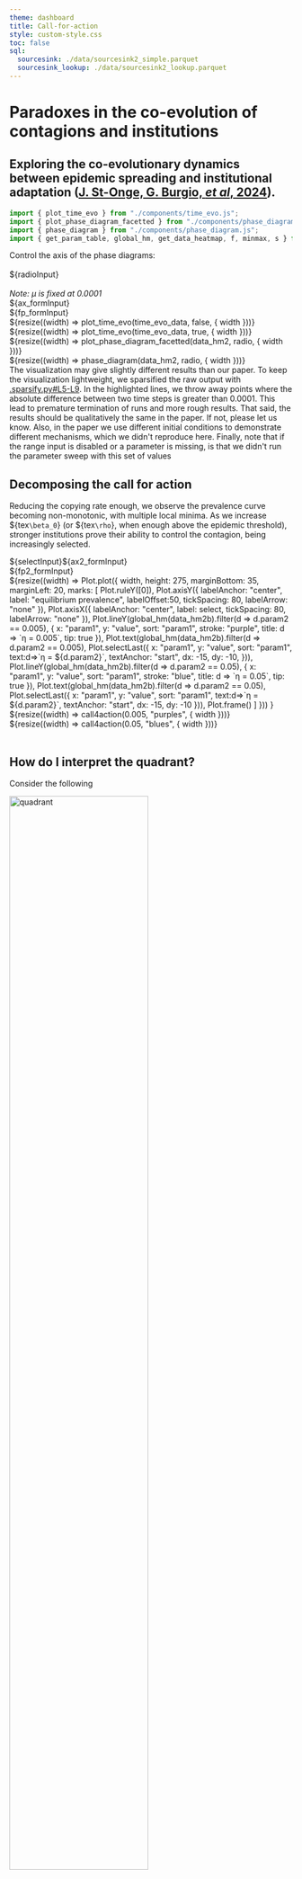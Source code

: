 ```yaml
---
theme: dashboard
title: Call-for-action
style: custom-style.css
toc: false
sql:
  sourcesink: ./data/sourcesink2_simple.parquet
  sourcesink_lookup: ./data/sourcesink2_lookup.parquet
---
```


# Paradoxes in the co-evolution of contagions and institutions
## Exploring the co-evolutionary dynamics between epidemic spreading and institutional adaptation ([J. St-Onge, G. Burgio, _et al_, 2024](https://arxiv.org/abs/2310.03672)).

<!-- DASHBOARD 1 -->

```js
import { plot_time_evo } from "./components/time_evo.js";
import { plot_phase_diagram_facetted } from "./components/phase_diagram_facetted.js";
import { phase_diagram } from "./components/phase_diagram.js";
import { get_param_table, global_hm, get_data_heatmap, f, minmax, s } from "./components/helpers.js";
```

<div>
  <div class="card">
    <div class="grid grid-cols-3">
      <div>Control the axis of the phase diagrams:<br><br>${radioInput}<br><br><i>Note: μ is fixed at 0.0001 </i></div>
      <div>${ax_formInput}</div>
      <div>${fp_formInput}</div>
    </div>
    <div class="grid grid-cols-2">
      <div>${resize((width) => plot_time_evo(time_evo_data, false, { width }))}</div>
      <div>${resize((width) => plot_time_evo(time_evo_data, true, { width }))}</div>
    </div>
    <div class="grid grid-cols-3">
      <div class="grid-colspan-2">${resize((width) => plot_phase_diagram_facetted(data_hm2, radio, { width }))}</div>
      <div class="grid-colspan-1">${resize((width) => phase_diagram(data_hm2, radio, { width }))}</div>
    </div>
  </div>
</div>

<div class="warning" label="⚠️ Warning">The visualization may give slightly different results than our paper. To keep the visualization lightweight, we sparsified the raw output with  <a href="https://github.com/jstonge/hello-gmes/blob/main/.sparsify.py#L5-L9">.sparsify.py#L5-L9</a>. In the highlighted lines, we throw away points where the absolute difference between two time steps is greater than 0.0001. This lead to premature termination of runs and more rough results. That said, the results should be  qualitatively the same in the paper. If not, please let us know. Also, in the paper we use different initial conditions to demonstrate different mechanisms, which we didn't reproduce here. Finally, note that if the range input is disabled or a parameter is missing, is that we didn't run the parameter sweep with this set of values</div>

## Decomposing the call for action

Reducing the copying rate enough, we observe the prevalence curve becoming non-monotonic, with multiple local minima. As we increase ${tex`\beta_0`} (or ${tex`\rho`}, when enough above the epidemic threshold), stronger institutions prove their ability to control the contagion, being increasingly selected.

<div>
  <div>
  <div class="grid grid-cols-2">
    <div>${selectInput}${ax2_formInput}</div>
    <div>${fp2_formInput}</div>
    </div>
    <div class="grid grid-cols-3">
      <div>${resize((width) => 
        Plot.plot({
          width,
          height: 275,
          marginBottom: 35,
          marginLeft: 20,
          marks: [
            Plot.ruleY([0]),
            Plot.axisY({ labelAnchor: "center", label: "equilibrium prevalence", labelOffset:50, tickSpacing: 80, labelArrow: "none" }),
            Plot.axisX({ labelAnchor: "center", label: select, tickSpacing: 80, labelArrow: "none" }),
            Plot.lineY(global_hm(data_hm2b).filter(d => d.param2 == 0.005), {
              x: "param1", y: "value", sort: "param1", stroke: "purple", 
              title: d => `η = 0.005`, 
              tip: true 
            }),
            Plot.text(global_hm(data_hm2b).filter(d => d.param2 == 0.005), Plot.selectLast({
              x: "param1", y: "value", sort: "param1", text:d=>`η = ${d.param2}`,
              textAnchor: "start", dx: -15, dy: -10, 
            })),
            Plot.lineY(global_hm(data_hm2b).filter(d => d.param2 == 0.05), { 
              x: "param1", y: "value", sort: "param1", stroke: "blue", 
              title: d => `η = 0.05`, tip: true 
            }),
            Plot.text(global_hm(data_hm2b).filter(d => d.param2 == 0.05), Plot.selectLast({
              x: "param1", y: "value", sort: "param1", text:d=>`η = ${d.param2}`,
              textAnchor: "start", dx: -15, dy: -10
            })),
            Plot.frame()
          ]
        }))
      }</div>
      <div>${resize((width) => call4action(0.005, "purples", { width }))}</div>
      <div>${resize((width) => call4action(0.05, "blues", { width }))}</div>
    </div>
  </div>
  <br>
</div>

## How do I interpret the quadrant?

Consider the following

<img src="quadrant.png" alt="quadrant" style="width:70%">


- The upper left quadrant represents the time evolution of the average number of people infected by institution level. The dotted line is the global average, here converging to about 41% of people being infected.
- The upper right quadrant is the proportion of institutions of that strength. We see that 43.6% of institutions converged onto level two. Institutions weren't willing to pay the cost and invest stronger institutions than level4 in this case.
- The bottom left figure is basically the same plot than upper right, but this is a phase diagram to know how institutional proportional change as a function of relevant parameters in the model, here rho and beta. We can see the phenomenon of what we call **parameter localization**, where some institutional regimes take over part of the parameter space.
- Finally, bottom right figure is the equivalent for the upper left figure, i.e. the global average of infectedpeople over all regimes. This figure let us see how did the institutions perform for any combination of theparameter on the axes.

```js
function call4action(eta, scheme, {width = {}}) {
  return Plot.plot({
  height: 275,
  width,
  color: { type: "ordinal", scheme: scheme, range: [0.4, 1]},
  marginBottom: 35,
  marginLeft: 20,
  marks: [
    Plot.axisY({ labelAnchor: "center", label: null, tickSpacing: 80, labelArrow: "none" }),
    Plot.axisX({ labelAnchor: "center", label: select, tickSpacing: 80, labelArrow: "none" }),
    Plot.lineY(data_hm2b.filter(d => d.param2 == eta), {
      x: "param1", y: "value", sort: "param1", stroke: "L", 
      tip: true 
    }),
    Plot.lineY(global_hm(data_hm2b).filter(d => d.param2 == eta), {
      x: "param1", y: "value", sort: "param1", stroke: "black", 
      strokeDasharray: "5,3"
    }),
    Plot.frame(),
    Plot.text([`η = ${eta}`], {lineWidth: 30, frameAnchor: "middle", dy: -100, fontSize: 15})
  ]
})
}
```

<!-- IMPORT DATA -->

```js
// We first create a lookup table to map index to parameter name
const lookup2 = {}
lookup2['idx2name'] = {0: 'β', 1: 'ξ', 2: 'α', 3: 'γ', 4: 'ρ', 5: 'η', 6: 'b', 7: 'c'}
lookup2['name2idx'] = {'β': 0, 'ξ': 1, 'α': 2, 'γ': 3, 'ρ': 4, 'η': 5, 'b': 6, 'c': 7}
```

```js
const p2 = get_param_table(sourcesink2_lookup_map, lookup2)
const fy2 = "α"  // choose the facet variable
const fp2 = ["ξ", "α", "γ", "b", "c"]
const ax_vars2 = ["β", "ρ", "η"] // choose the x,y,z axis, i.e. params to vary
```

<!-- Load lookup to filter main data -->

```sql id=[...sourcesink2_lookup] 
SELECT param_str::STRING as name, row_id FROM sourcesink_lookup
```

```js
const sourcesink2_lookup_map = sourcesink2_lookup.reduce(function(map, obj) {
    map[obj.name] = obj.row_id;
    return map;
}, {})
```

```js
const chosen_row_id = sourcesink2_lookup_map[`${f(ax_form['ax0'])}_${f(fp_form['fp0'])}_${f(fp_form['fp1'])}_${f(fp_form['fp2'])}_${f(ax_form['ax1'])}_${f(ax_form['ax2'])}_${f(fp_form['fp3'])}_${f(fp_form['fp4'])}_0.0001`]
```

<!-- filter data time evo plot  -->

```sql id=[...time_evo_data]
SELECT timestep::INT as timestep, L::INT as L, value, value_prop
FROM sourcesink
WHERE
row_id = ${chosen_row_id}
```

<!-- Load heatmap data -->

```sql id=[...phase_diagram_data]
WITH tmp as (
    SELECT row_id, L, MAX(timestep::INT) as timestep
    FROM sourcesink
    GROUP BY row_id, L
)
SELECT s.value, s.L::INT as L, s.value_prop, ss.param_str::STRING as name
FROM sourcesink s
JOIN tmp
ON s.row_id = tmp.row_id AND s.L = tmp.L AND s.timestep = tmp.timestep
JOIN sourcesink_lookup ss
ON s.row_id = ss.row_id
ORDER BY (s.row_id, s.L)
```

```js
// Heatmap-related data
const data_hm2 = get_data_heatmap(phase_diagram_data, lookup2, fp2, ax_vars2, radio, ax_form, fp_form, fy2)
const data_hm2b = get_data_heatmap(phase_diagram_data, lookup2, fp2, ax_vars2, radiob, ax2_form, fp2_form, fy2)
```


<!-- FORM-RELATED LOGIC -->

<!-- DASHBOARD 1 -->

```js
// We first need to specify x- and y-axis. Other inputs are conditional on them.
const radioInput = Inputs.form({
  x: Inputs.radio(ax_vars2, {label: "x-axis", value: ax_vars2[0]}),
  y: Inputs.radio(ax_vars2, {label: "y-axis", value: ax_vars2[1]})
})

const radio =  Generators.input(radioInput);

// p2: param table
const ax_formInput = Inputs.form({
  ax0: Inputs.range(p2[ax_vars2[0]]['minmax'], {step: p2[ax_vars2[0]]['s'], label: `${ax_vars2[0]} (Spreading rate)`, value: .16, width: 190}),
  ax1: Inputs.range(p2[ax_vars2[1]]['minmax'], {step: p2[ax_vars2[1]]['s'], label: `${ax_vars2[1]} (Between group spread)`, width: 190}),
  ax2: Inputs.range(p2[ax_vars2[2]]['minmax'], {step: p2[ax_vars2[2]]['s'], label: `${ax_vars2[2]} (Copying rate)`, width: 190})
})

const fp_formInput = Inputs.form({
  fp0: Inputs.range(p2[fp2[0]]['minmax'], {step: p2[fp2[0]]['s'], label: `${fp2[0]} (Simple-complex)`, value: p2[fp2[0]]['first_val'], width: 190}),
  fp1: Inputs.range(p2[fy2]['minmax'], {step: p2[fy2]['s'], label: `${fy2} (Neg. benefits)`, value: p2[fy2]['first_val'], width: 190}),
  fp2: Inputs.range(p2[fp2[2]]['minmax'], {step: p2[fp2[2]]['s'], label: `${fp2[2]} (Recovery rate)`, value: p2[fp2[2]]['first_val'], width: 190}),
  fp3: Inputs.range(p2[fp2[3]]['minmax'], {step: p2[fp2[3]]['s'], label: `${fp2[3]} (Group benefits)`, value: -1, width: 190}),
  fp4: Inputs.range(p2[fp2[4]]['minmax'], {step: p2[fp2[4]]['s'], label: `${fp2[4]} (Inst. Cost)`, value: p2[fp2[4]]['first_val'], width: 190})
})

const ax_form = Generators.input(ax_formInput)
const fp_form = Generators.input(fp_formInput)
```

<!-- DASHBOARD 2 -->

```js
const selectInput = Inputs.select(["ρ", "β"], {label: "x-axis", value: "β"})
const select = Generators.input(selectInput)

const ax2_formInput = Inputs.form({
  ax0: Inputs.range(p2[ax_vars2[0]]['minmax'], {step: p2[ax_vars2[0]]['s'], label: `${ax_vars2[0]} (Spreading rate)`, disabled: select == "ρ" ? false : true}),
  ax1: Inputs.range(p2[ax_vars2[1]]['minmax'], {step: p2[ax_vars2[1]]['s'], label: `${ax_vars2[1]}`, disabled: select == "ρ" ? true : false}),
  ax2: Inputs.range(p2[ax_vars2[2]]['minmax'], {step: p2[ax_vars2[2]]['s'], label: ax_vars2[2], disabled: true}),
})

const fp2_formInput = Inputs.form({
  fp0: Inputs.range(p2[fp2[0]]['minmax'], {step: p2[fp2[0]]['s'], label: fp2[0], value: p2[fp2[0]]['first_val'], disabled: true}),
  fp1: Inputs.range(p2[fy2]['minmax'], {step: p2[fy2]['s'], label: fy2, value: p2[fy2]['first_val'], disabled: true}),
  fp2: Inputs.range(p2[fp2[2]]['minmax'], {step: p2[fp2[2]]['s'], label: fp2[2], value: p2[fp2[2]]['first_val'], disabled: true}),
  fp3: Inputs.range(p2[fp2[3]]['minmax'], {step: p2[fp2[3]]['s'], label: fp2[3], value: -1}),
  fp4: Inputs.range(p2[fp2[4]]['minmax'], {step: p2[fp2[4]]['s'], label: fp2[4], value: p2[fp2[4]]['first_val'], disabled: true}),
})

const ax2_form = Generators.input(ax2_formInput)
const fp2_form = Generators.input(fp2_formInput)
```

```js
const radiob = { x: select, y: "η" }
```

<!-- DASHBOARD Call for action -->

```js
const ax3_formInput = Inputs.form({
  ax0: Inputs.range(p2[ax_vars2[0]]['minmax'], {step: p2[ax_vars2[0]]['s'], label: `${ax_vars2[0]} (Spreading rate)`}),
  ax1: Inputs.range(p2[ax_vars2[1]]['minmax'], {step: p2[ax_vars2[1]]['s'], label: `${ax_vars2[1]}`}),
  ax2: Inputs.range(p2[ax_vars2[2]]['minmax'], {step: p2[ax_vars2[2]]['s'], label: ax_vars2[2], disabled: true})
})

const fp3_formInput = Inputs.form({
  fp0: Inputs.range(p2[fp2[0]]['minmax'], {step: p2[fp2[0]]['s'], label: fp2[0], value: p2[fp2[0]]['first_val'], disabled: true}),
  fp1: Inputs.range(p2[fy2]['minmax'], {step: p2[fy2]['s'], label: fy2, value: p2[fy2]['first_val'], disabled: true}),
  fp2: Inputs.range(p2[fp2[2]]['minmax'], {step: p2[fp2[2]]['s'], label: fp2[2], value: p2[fp2[2]]['first_val'], disabled: true}),
  fp3: Inputs.range(p2[fp2[3]]['minmax'], {step: p2[fp2[3]]['s'], label: fp2[3], value: p2[fp2[3]]['first_val']}),
  fp4: Inputs.range(p2[fp2[4]]['minmax'], {step: p2[fp2[4]]['s'], label: fp2[4], value: p2[fp2[4]]['first_val'], disabled: true})
})

const ax3_form = Generators.input(ax3_formInput)
const fp3_form = Generators.input(fp3_formInput)
```

```js
const radioc = {x:"β", y: "η"}
```




